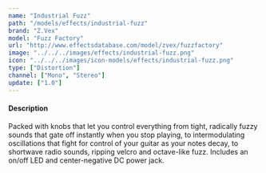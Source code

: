 ```yaml
---
name: "Industrial Fuzz"
path: "/models/effects/industrial-fuzz"
brand: "Z.Vex"
model: "Fuzz Factory"
url: "http://www.effectsdatabase.com/model/zvex/fuzzfactory"
image: "../../../images/effects/industrial-fuzz.png"
icon: "../../../images/icon-models/effects/industrial-fuzz.png"
type: ["Distortion"]
channel: ["Mono", "Stereo"]
update: ["1.0"]
---
```

#### Description
Packed with knobs that let you control everything from tight, radically fuzzy sounds that gate off instantly when you stop playing, to intermodulating oscillations that fight for control of your guitar as your notes decay, to shortwave radio sounds, ripping velcro and octave-like fuzz. Includes an on/off LED and center-negative DC power jack.